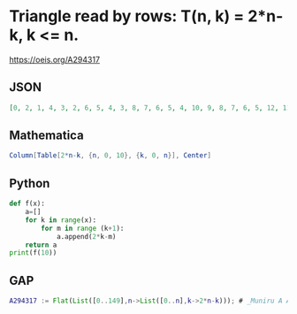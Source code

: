 # Triangle read by rows: T\(n, k\) \= 2\*n\-k, k <\= n\.
https://oeis.org/A294317
## JSON
```JSON
[0, 2, 1, 4, 3, 2, 6, 5, 4, 3, 8, 7, 6, 5, 4, 10, 9, 8, 7, 6, 5, 12, 11, 10, 9, 8, 7, 6, 14, 13, 12, 11, 10, 9, 8, 7, 16, 15, 14, 13, 12, 11, 10, 9, 8, 18, 17, 16, 15, 14, 13, 12, 11, 10, 9, 20, 19, 18, 17, 16, 15, 14, 13, 12, 11, 10]
```
## Mathematica
```Mathematica
Column[Table[2*n-k, {n, 0, 10}, {k, 0, n}], Center]
```
## Python
```Python
def f(x):
    a=[]
    for k in range(x):
        for m in range (k+1):
            a.append(2*k-m)
    return a
print(f(10))
```
## GAP
```GAP
A294317 := Flat(List([0..149],n->List([0..n],k->2*n-k))); # _Muniru A Asiru_, Dec 29 2017
```
